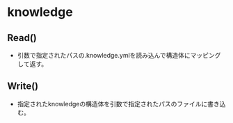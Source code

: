 # knowledge

## Read()

* 引数で指定されたパスの.knowledge.ymlを読み込んで構造体にマッピングして返す。

## Write()

* 指定されたknowledgeの構造体を引数で指定されたパスのファイルに書き込む。
